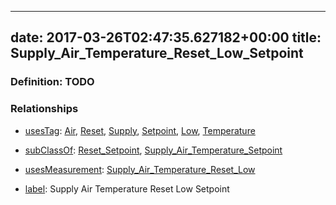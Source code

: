 
---
date: 2017-03-26T02:47:35.627182+00:00
title: Supply_Air_Temperature_Reset_Low_Setpoint
---
### Definition: TODO

### Relationships

* [usesTag](https://brickschema.org/schema/1.0/BrickFrame#usesTag): [Air](https://brickschema.org/schema/1.0/BrickTag#Air), [Reset](https://brickschema.org/schema/1.0/BrickTag#Reset), [Supply](https://brickschema.org/schema/1.0/BrickTag#Supply), [Setpoint](https://brickschema.org/schema/1.0/BrickTag#Setpoint), [Low](https://brickschema.org/schema/1.0/BrickTag#Low), [Temperature](https://brickschema.org/schema/1.0/BrickTag#Temperature)

* [subClassOf](http://www.w3.org/2000/01/rdf-schema#subClassOf): [Reset_Setpoint](https://brickschema.org/schema/1.0/Brick#Reset_Setpoint), [Supply_Air_Temperature_Setpoint](https://brickschema.org/schema/1.0/Brick#Supply_Air_Temperature_Setpoint)

* [usesMeasurement](https://brickschema.org/schema/1.0/BrickFrame#usesMeasurement): [Supply_Air_Temperature_Reset_Low](https://brickschema.org/schema/1.0/Brick#Supply_Air_Temperature_Reset_Low)

* [label](http://www.w3.org/2000/01/rdf-schema#label): Supply Air Temperature Reset Low Setpoint

